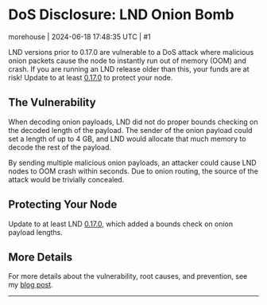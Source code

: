 # DoS Disclosure: LND Onion Bomb

morehouse | 2024-06-18 17:48:35 UTC | #1

LND versions prior to 0.17.0 are vulnerable to a DoS attack where malicious onion packets cause the node to instantly run out of memory (OOM) and crash. If you are running an LND release older than this, your funds are at risk! Update to at least [0.17.0](https://github.com/lightningnetwork/lnd/releases/tag/v0.17.0-beta) to protect your node.

## The Vulnerability

When decoding onion payloads, LND did not do proper bounds checking on the decoded length of the payload.  The sender of the onion payload could set a length of up to 4 GB, and LND would allocate that much memory to decode the rest of the payload.

By sending multiple malicious onion payloads, an attacker could cause LND nodes to OOM crash within seconds.  Due to onion routing, the source of the attack would be trivially concealed.

## Protecting Your Node

Update to at least LND [0.17.0](https://github.com/lightningnetwork/lnd/releases/tag/v0.17.0-beta), which added a bounds check on onion payload lengths.

## More Details

For more details about the vulnerability, root causes, and prevention, see my [blog post](https://morehouse.github.io/lightning/lnd-onion-bomb/).

-------------------------

